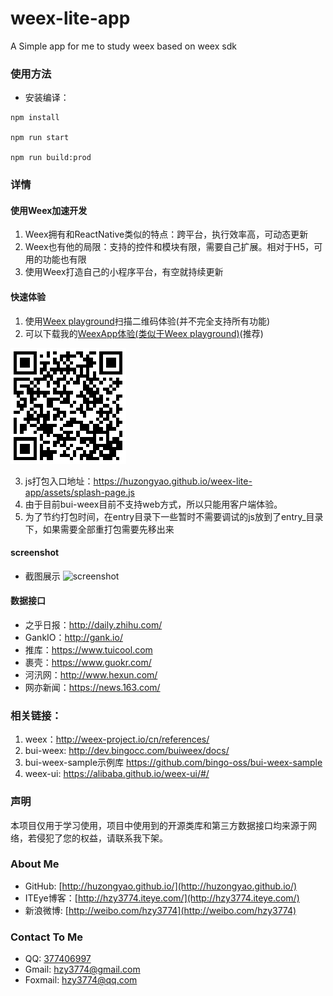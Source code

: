 # weex-lite-app
A Simple app for me to study weex based on weex sdk

### 使用方法
* 安装编译：
``` shell
npm install

npm run start

npm run build:prod
```

### 详情
#### 使用Weex加速开发
1. Weex拥有和ReactNative类似的特点：跨平台，执行效率高，可动态更新
2. Weex也有他的局限：支持的控件和模块有限，需要自己扩展。相对于H5，可用的功能也有限
3. 使用Weex打造自己的小程序平台，有空就持续更新

#### 快速体验
1. 使用[Weex playground](http://weex-project.io/tools/playground.html)扫描二维码体验(并不完全支持所有功能)
2. 可以下载我的[WeexApp体验(类似于Weex playground)](https://github.com/huzongyao/WeexAppFrame)(推荐)

![image](https://github.com/huzongyao/weex-lite-app/blob/master/misc/qr_splash_page.png?raw=true)

3. js打包入口地址：https://huzongyao.github.io/weex-lite-app/assets/splash-page.js
4. 由于目前bui-weex目前不支持web方式，所以只能用客户端体验。
5. 为了节约打包时间，在entry目录下一些暂时不需要调试的js放到了entry_目录下，如果需要全部重打包需要先移出来

#### screenshot
* 截图展示
![screenshot](https://github.com/huzongyao/weex-lite-app/blob/master/misc/screenshot.png?raw=true)

#### 数据接口
* 之乎日报：http://daily.zhihu.com/
* GankIO：http://gank.io/
* 推库：https://www.tuicool.com
* 裹壳：https://www.guokr.com/
* 河汛网：http://www.hexun.com/
* 网亦新闻：https://news.163.com/

### 相关链接：
 1. weex：http://weex-project.io/cn/references/
 2. bui-weex: http://dev.bingocc.com/buiweex/docs/
 3. bui-weex-sample示例库 https://github.com/bingo-oss/bui-weex-sample
 4. weex-ui: https://alibaba.github.io/weex-ui/#/

### 声明
本项目仅用于学习使用，项目中使用到的开源类库和第三方数据接口均来源于网络，若侵犯了您的权益，请联系我下架。

### About Me
 * GitHub: [http://huzongyao.github.io/](http://huzongyao.github.io/)
 * ITEye博客：[http://hzy3774.iteye.com/](http://hzy3774.iteye.com/)
 * 新浪微博: [http://weibo.com/hzy3774](http://weibo.com/hzy3774)

### Contact To Me
 * QQ: [377406997](http://wpa.qq.com/msgrd?v=3&uin=377406997&site=qq&menu=yes)
 * Gmail: [hzy3774@gmail.com](mailto:hzy3774@gmail.com)
 * Foxmail: [hzy3774@qq.com](mailto:hzy3774@qq.com)
